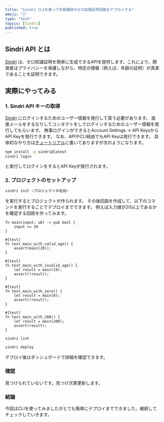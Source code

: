 ```yaml
---
title: "Sindri CLIを使って年齢確認のゼロ知識証明回路をデプロイする"
emoji: "🙆"
type: "tech"
topics: [Sindri]
published: true
---
```


## Sindri API とは

[Sindri](https://sindri.app/) は、ゼロ知識証明を簡単に生成できるAPIを提供します。これにより、開発者はプライバシーを保護しながら、特定の情報（例えば、年齢の証明）が真実であることを証明できます。

## 実際にやってみる

### 1. Sindri API キーの取得

[Sindri](https://sindri.app/) にログインするためのユーザー情報を発行して貰う必要があります。
直接メールをするなりしてコンタクトをしてログインするためのユーザー情報を発行してもらいます。
無事ログインができるとAccount Settings -> API KeysからAPI Keyを発行できます。
なお、APIやCLI経由でもAPI Keyは発行できます。
具体的なやり方は[チュートリアル](https://sindri.app/docs/getting-started/cli/)に書いてありますが次のようになります。

```bash
npm install -g sindri@latest
sindri login
```

と実行してログインをするとAPI Keyが発行されます。

### 2. プロジェクトのセットアップ

```bash
sindri init <プロジェクトの名前>
```

を実行するとプロジェクトが作られます。
その後回路を作成して、以下のコマンドを実行することでデプロイまでできます。
例えば入力値が20以上であるかを確認する回路を作ってみます。

```noir
fn main(input: u8) -> pub bool {
    input >= 20
}

#[test]
fn test_main_with_valid_age() {
    assert(main(20));
}

#[test]
fn test_main_with_invalid_age() {
    let result = main(19);
    assert(!result);
}

#[test]
fn test_main_with_zero() {
    let result = main(0);
    assert(!result);
}

#[test]
fn test_main_with_200() {
    let result = main(200);
    assert(result);
}

```

```bash
sindri lint
```

```bash
sindri deploy
```

デプロイ後はダッシュボードで詳細を確認できます。

### 確認

見つけられていないです。見つけ次第更新します。

### 結論

今回はCLIを使ってみましたがとても簡単にデプロイまでできました。継続してチェックしていきます。
